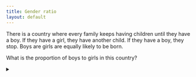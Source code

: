 ```yaml
---
title: Gender ratio
layout: default
---
```


There is a country where every family keeps having children
until they have a boy. If they have a girl, they have another child. If they
have a boy, they stop. Boys are girls are equally likely to be born.

What is the proportion of boys to girls in this country?

<details><summary></summary>

The ratio of boys to girls is 1:1.

### Proof

Let's assume for now that we don't know the strategy that the families use to
decide whether to have another child. However, the births are statistically
independent.

For each birth in the country, we have a $$\frac{1}{2}$$ chance
of having a girl, and a $$\frac{1}{2}$$ chance of having a boy. Thus after $$n$$
births, we expect to have on average $$\frac{n}{2}$$ girls and $$\frac{n}{2}$$ boys.

This gives a ratio of 1:1. Further this is true regardless of what strategy
the families use to decide when to have children.

In this specific case we can also determine the expected number of girls per
family as:

$$
E(g) = \frac{1}{2}(1 + \frac{1}{2}(1 + \frac{1}{2}( 1 + ... )))
= \frac{1}{2} + \frac{1}{2^2} + \frac{1}{2^3} + ...
= 1
$$

This represents that there is a 50% chance of having at least one girl. Given
one girl, there is a 50% chance of having at least 2 girls, and so on.
Since each family stops at one boy, there is on average 1 boy and 1 girl in each family.

</details>
